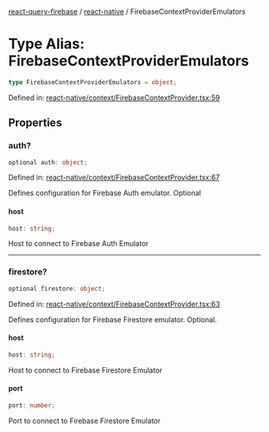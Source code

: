 [react-query-firebase](../../modules.md) / [react-native](../index.md) / FirebaseContextProviderEmulators

# Type Alias: FirebaseContextProviderEmulators

```ts
type FirebaseContextProviderEmulators = object;
```

Defined in: [react-native/context/FirebaseContextProvider.tsx:59](https://github.com/vpishuk/react-query-firebase/blob/47ed1ecd8b83d68dd4237e8eb73f6aa6dea2c1fa/react-native/context/FirebaseContextProvider.tsx#L59)

## Properties

### auth?

```ts
optional auth: object;
```

Defined in: [react-native/context/FirebaseContextProvider.tsx:67](https://github.com/vpishuk/react-query-firebase/blob/47ed1ecd8b83d68dd4237e8eb73f6aa6dea2c1fa/react-native/context/FirebaseContextProvider.tsx#L67)

Defines configuration for Firebase Auth emulator. Optional

#### host

```ts
host: string;
```

Host to connect to Firebase Auth Emulator

***

### firestore?

```ts
optional firestore: object;
```

Defined in: [react-native/context/FirebaseContextProvider.tsx:63](https://github.com/vpishuk/react-query-firebase/blob/47ed1ecd8b83d68dd4237e8eb73f6aa6dea2c1fa/react-native/context/FirebaseContextProvider.tsx#L63)

Defines configuration for Firebase Firestore emulator. Optional.

#### host

```ts
host: string;
```

Host to connect to Firebase Firestore Emulator

#### port

```ts
port: number;
```

Port to connect to Firebase Firestore Emulator
